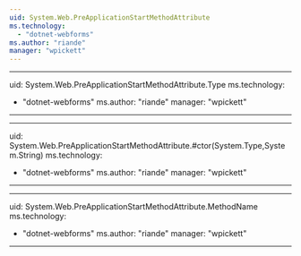 ```yaml
---
uid: System.Web.PreApplicationStartMethodAttribute
ms.technology: 
  - "dotnet-webforms"
ms.author: "riande"
manager: "wpickett"
---
```


---
uid: System.Web.PreApplicationStartMethodAttribute.Type
ms.technology: 
  - "dotnet-webforms"
ms.author: "riande"
manager: "wpickett"
---

---
uid: System.Web.PreApplicationStartMethodAttribute.#ctor(System.Type,System.String)
ms.technology: 
  - "dotnet-webforms"
ms.author: "riande"
manager: "wpickett"
---

---
uid: System.Web.PreApplicationStartMethodAttribute.MethodName
ms.technology: 
  - "dotnet-webforms"
ms.author: "riande"
manager: "wpickett"
---
